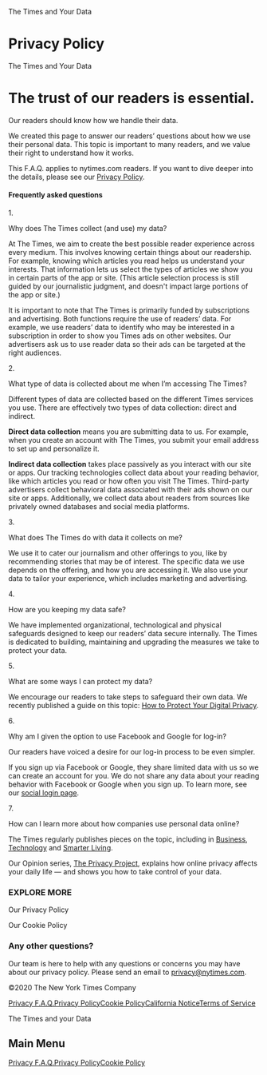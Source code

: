 <div id="app">

<div class="App">

<div class="css-wo5zbc" data-role="main" data-aria-hidden="false">

<div class="Home">

<div class="HeroSection" data-aria-live="polite">

<div class="section css-10g1wgm">

<div class="css-ykay9g">

<div class="css-1xd5y6g">

The Times and Your Data

# Privacy Policy

</div>

</div>

</div>

<div class="css-ykay9g">

<div class="css-1xd5y6g">

The Times and Your Data

# The trust of our readers is essential.

</div>

</div>

</div>

<div class="section css-lwsze8">

<div class="css-ykay9g">

<div class="css-ducv57">

Our readers should know how we handle their data.

We created this page to answer our readers’ questions about how we use
their personal data. This topic is important to many readers, and we
value their right to understand how it works.

This F.A.Q. applies to nytimes.com readers. If you want to dive deeper
into the details, please see our [Privacy
Policy](/privacy/privacy-policy).

</div>

</div>

</div>

<div id="faqComponent" class="FaqComponent">

<div id="faq-section" class="section css-1p8efyv">

<div class="css-ykay9g">

<div class="css-jes3yq">

#### Frequently asked questions

</div>

<div class="css-19xyuqs">

<div id="why-does-the-times-collect-and-use-my-data" class="css-1hwfw1e">

<div class="css-7lgvd5">

1\.

</div>

Why does The Times collect (and use) my
data?

<div class="css-7rj3o4">

</div>

<div id="region-why-does-the-times-collect-and-use-my-data" class="accordion-content answer open" data-role="region" data-aria-labelledby="why-does-the-times-collect-and-use-my-data">

At The Times, we aim to create the best possible reader experience
across every medium. This involves knowing certain things about our
readership. For example, knowing which articles you read helps us
understand your interests. That information lets us select the types of
articles we show you in certain parts of the app or site. (This article
selection process is still guided by our journalistic judgment, and
doesn't impact large portions of the app or site.)

It is important to note that The Times is primarily funded by
subscriptions and advertising. Both functions require the use of
readers’ data. For example, we use readers’ data to identify who may
be interested in a subscription in order to show you Times ads on other
websites. Our advertisers ask us to use reader data so their ads can be
targeted at the right audiences.

</div>

</div>

<div id="what-type-of-data-is-collected-about-me" class="css-1hwfw1e">

<div class="css-7lgvd5">

2\.

</div>

What type of data is collected about me when I’m accessing The
Times?

<div class="css-7rj3o4">

</div>

<div id="region-what-type-of-data-is-collected-about-me" class="accordion-content answer open" data-role="region" data-aria-labelledby="what-type-of-data-is-collected-about-me">

Different types of data are collected based on the different Times
services you use. There are effectively two types of data collection:
direct and indirect.

**Direct data collection** means you are submitting data to us. For
example, when you create an account with The Times, you submit your
email address to set up and personalize it.

**Indirect data collection** takes place passively as you interact with
our site or apps. Our tracking technologies collect data about your
reading behavior, like which articles you read or how often you visit
The Times. Third-party advertisers collect behavioral data associated
with their ads shown on our site or apps. Additionally, we collect data
about readers from sources like privately owned databases and social
media
platforms.

</div>

</div>

<div id="what-does-the-times-do-with-the-data-it-collects-on-me" class="css-1hwfw1e">

<div class="css-7lgvd5">

3\.

</div>

What does The Times do with data it collects on
me?

<div class="css-7rj3o4">

</div>

<div id="region-what-does-the-times-do-with-the-data-it-collects-on-me" class="accordion-content answer open" data-role="region" data-aria-labelledby="what-does-the-times-do-with-the-data-it-collects-on-me">

We use it to cater our journalism and other offerings to you, like by
recommending stories that may be of interest. The specific data we use
depends on the offering, and how you are accessing it. We also use your
data to tailor your experience, which includes marketing and
advertising.

</div>

</div>

<div id="how-are-you-keeping-my-data-safe" class="css-1hwfw1e">

<div class="css-7lgvd5">

4\.

</div>

How are you keeping my data
safe?

<div class="css-7rj3o4">

</div>

<div id="region-how-are-you-keeping-my-data-safe" class="accordion-content answer open" data-role="region" data-aria-labelledby="how-are-you-keeping-my-data-safe">

We have implemented organizational, technological and physical
safeguards designed to keep our readers’ data secure internally. The
Times is dedicated to building, maintaining and upgrading the measures
we take to protect your data.

</div>

</div>

<div id="what-are-some-ways-i-can-protect-my-data" class="css-1hwfw1e">

<div class="css-7lgvd5">

5\.

</div>

What are some ways I can protect my
data?

<div class="css-7rj3o4">

</div>

<div id="region-what-are-some-ways-i-can-protect-my-data" class="accordion-content answer open" data-role="region" data-aria-labelledby="what-are-some-ways-i-can-protect-my-data">

We encourage our readers to take steps to safeguard their own data. We
recently published a guide on this topic: [How to Protect Your Digital
Privacy](https://www.nytimes.com/guides/privacy-project/how-to-protect-your-digital-privacy).

</div>

</div>

<div id="why-am-i-given-the-option-to-use-facebook-and-google" class="css-1hwfw1e">

<div class="css-7lgvd5">

6\.

</div>

Why am I given the option to use Facebook and Google for
log-in?

<div class="css-7rj3o4">

</div>

<div id="region-why-am-i-given-the-option-to-use-facebook-and-google" class="accordion-content answer open" data-role="region" data-aria-labelledby="why-am-i-given-the-option-to-use-facebook-and-google">

Our readers have voiced a desire for our log-in process to be even
simpler.

If you sign up via Facebook or Google, they share limited data with us
so we can create an account for you. We do not share any data about your
reading behavior with Facebook or Google when you sign up. To learn
more, see our [social login
page](https://help.nytimes.com/hc/en-us/articles/115014887628-Social-login).

</div>

</div>

<div id="how-can-i-learn-more-about-how-companies-use-personal-data-online" class="css-1hwfw1e">

<div class="css-7lgvd5">

7\.

</div>

How can I learn more about how companies use personal data
online?

<div class="css-7rj3o4">

</div>

<div id="region-how-can-i-learn-more-about-how-companies-use-personal-data-online" class="accordion-content answer open" data-role="region" data-aria-labelledby="how-can-i-learn-more-about-how-companies-use-personal-data-online">

The Times regularly publishes pieces on the topic, including in
[Business](https://www.nytimes.com/2019/11/04/business/secret-consumer-score-access.html),
[Technology](https://www.nytimes.com/2019/11/19/technology/artificial-intelligence-dawn-song.html)
and [Smarter
Living](https://www.nytimes.com/2019/11/24/smarter-living/privacy-online-how-to-stop-advertiser-tracking-opt-out.html).

Our Opinion series, [The Privacy
Project](https://www.nytimes.com/series/new-york-times-privacy-project),
explains how online privacy affects your daily life — and shows you how
to take control of your data.

</div>

</div>

</div>

</div>

</div>

</div>

<div class="section css-1w5923h">

<div class="css-v6ooxq">

<div class="css-16nv8ty">

### EXPLORE MORE

<div class="css-ac8mlv">

[](/privacy/privacy-policy)

<div class="css-1i7ymwp">

</div>

<div class="css-me6bmr">

Our Privacy Policy

<div class="css-1mlqg9m">

</div>

</div>

[](/privacy/cookie-policy)

<div class="css-21hfmp">

</div>

<div class="css-me6bmr">

Our Cookie Policy

<div class="css-1mlqg9m">

</div>

</div>

</div>

</div>

</div>

</div>

<div class="QuestionForm">

<div class="section css-9ncl5x">

<div class="css-1e5gej4">

<div class="css-1jzoaci">

### Any other questions?

Our team is here to help with any questions or concerns you may have
about our privacy policy. Please send an email to <privacy@nytimes.com>.

</div>

</div>

</div>

</div>

</div>

</div>

<div id="footer" class="Footer" data-aria-hidden="false">

<div class="css-17lhb6j">

©<span class="current-year">2020</span> The New York Times Company

<span class="css-14nf8bk"></span>

</div>

<div class="css-ck9uem">

[Privacy F.A.Q.](/privacy)[Privacy
Policy](/privacy/privacy-policy)[Cookie
Policy](/privacy/cookie-policy)[California
Notice](/privacy/california-notice)[Terms of
Service](https://help.nytimes.com/hc/en-us/articles/115014893428-Terms-of-service)

</div>

</div>

<div>

<div class="css-3lzwik" data-role="dialog" data-aria-modal="false">

<div class="css-tpyegx">

<div class="css-k8p5d3">

The Times and your Data

</div>

<div class="css-1mhyh9y">

## Main Menu

[Privacy F.A.Q.](/privacy)[Privacy
Policy](/privacy/privacy-policy)[Cookie Policy](/privacy/cookie-policy)

</div>

</div>

</div>

</div>

</div>

</div>
